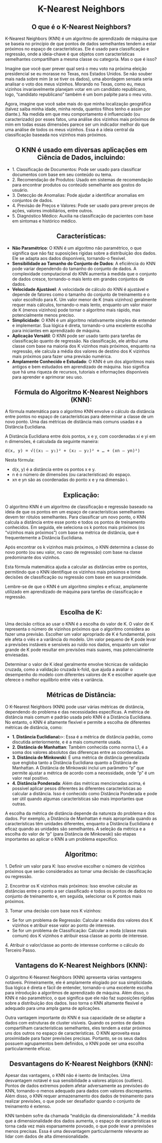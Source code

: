 <h1 align="center">K-Nearest Neighbors</h1>
<h2 align="center">O que é o K-Nearest Neighbors?</h2>
<p>K-Nearest Neighbors (KNN) é um algoritmo de aprendizado de máquina que se baseia no princípio de que pontos de dados semelhantes tendem a estar próximos no espaço de características. Ele é usado para classificação e regressão, onde a ideia-chave é que objetos com características semelhantes compartilham a mesma classe ou categoria. Mas o que é isso?</p>
<p>Imagine que você quer prever qual será o meu voto na próxima eleição presidencial se eu morasse no Texas, nos Estados Unidos. Se não souber mais nada sobre mim (e se tiver os dados), uma abordagem sensata seria analisar o voto dos meus vizinhos. Morando no Texas, como eu, meus vizinhos invariavelmente planejam votar em um candidato republicano, logo, “candidato republicano” também é um bom palpite para o meu voto.</p>
<p>Agora, imagine que você sabe mais do que minha localização geográfica (talvez saiba minha idade, minha renda, quantos filhos tenho e assim por diante.). Na medida em que meu comportamento é influenciado (ou caracterizado) por esses fatos, uma análise dos vizinhos mais próximos de mim em todas essas dimensões parece ser um indicador melhor do que uma análise de todos os meus vizinhos. Essa é a ideia central da classificação baseada nos vizinhos mais próximos.</p>
<h2 align="center">O KNN é usado em diversas aplicações em Ciência de Dados, incluindo:</h2>
<ul>
  <li>1. Classificação de Documentos: Pode ser usado para classificar documentos com base em seu conteúdo ou tema.</li>
  <li>2. Recomendação de Produtos: Usado em sistemas de recomendação para encontrar produtos ou conteúdo semelhante aos gostos do usuário.</li>
  <li>3. Detecção de Anomalias: Pode ajudar a identificar anomalias em conjuntos de dados.</li>
  <li>4. Previsão de Preços e Valores: Pode ser usado para prever preços de ações, valores imobiliários, entre outros.</li>
  <li>5. Diagnóstico Médico: Auxilia na classificação de pacientes com base em sintomas e histórico médico.</li>
</ul>
<h2 align="center">Características:</h2>
<ul>
  <li><b>Não Paramétrico</b>: O KNN é um algoritmo não paramétrico, o que significa que não faz suposições rígidas sobre a distribuição dos dados. Ele se adapta aos dados disponíveis, tornando-o flexível.</li>
  <li><b>Sensibilidade ao Tamanho do Conjunto de Dados</b>: A eficiência do KNN pode variar dependendo do tamanho do conjunto de dados. A complexidade computacional do KNN aumenta à medida que o conjunto de dados cresce, tornando-o mais lento em grandes conjuntos de dados.</li>
  <li><b>Velocidade Ajustável</b>: A velocidade de cálculo do KNN é ajustável e depende de fatores como o tamanho do conjunto de treinamento e o valor escolhido para K. Um valor menor de K (mais vizinhos) geralmente requer mais cálculos, tornando-o mais lento, enquanto um valor maior de K (menos vizinhos) pode tornar o algoritmo mais rápido, mas potencialmente menos preciso.</li>
  <li><b>Simplicidade</b>: O KNN é um algoritmo relativamente simples de entender e implementar. Sua lógica é direta, tornando-o uma excelente escolha para iniciantes em aprendizado de máquina.</li>
  <li><b>Aplicação Versátil</b>: O KNN pode ser usado tanto para tarefas de classificação quanto de regressão. Na classificação, ele atribui uma classe com base na maioria dos K vizinhos mais próximos, enquanto na regressão, ele calcula a média dos valores de destino dos K vizinhos mais próximos para fazer uma previsão numérica.</li>
  <li><b>Amplamente Conhecido e Estudado</b>: O KNN é um dos algoritmos mais antigos e bem estudados em aprendizado de máquina. Isso significa que há uma riqueza de recursos, tutoriais e informações disponíveis para aprender e aprimorar seu uso.</li>
</ul>
<h2 align="center">Fórmula do Algoritmo K-Nearest Neighbors (KNN):</h2>
<p>A fórmula matemática para o algoritmo KNN envolve o cálculo da distância entre pontos no espaço de características para determinar a classe de um novo ponto. Uma das métricas de distância mais comuns usadas é a Distância Euclidiana.</p>
<p>A Distância Euclidiana entre dois pontos, x e y, com coordenadas xi e yi em n dimensões, é calculada da seguinte maneira:</p>
<pre>d(x, y) = √((x₁ — y₁)² + (x₂ — y₂)² + … + (xn — yn)²)</pre>
<p>Nesta fórmula:</p>
<ul>
  <li>d(x, y) é a distância entre os pontos x e y.</li>
  <li>n é o número de dimensões (ou características) do espaço.</li>
  <li>xn e yn são as coordenadas do ponto x e y na dimensão i.</li>
</ul>
<h2 align="center">Explicação:</h2>
<p>O algoritmo KNN é um algoritmo de classificação e regressão baseado na ideia de que os pontos em um espaço de características semelhantes devem ter rótulos semelhantes. Para classificar um novo ponto, o KNN calcula a distância entre esse ponto e todos os pontos de treinamento conhecidos. Em seguida, ele seleciona os k pontos mais próximos (os “vizinhos mais próximos”) com base na métrica de distância, que é frequentemente a Distância Euclidiana.</p>
<p>Após encontrar os k vizinhos mais próximos, o KNN determina a classe do novo ponto (ou seu valor, no caso de regressão) com base na classe predominante dos vizinhos.</p>
<p>Esta fórmula matemática ajuda a calcular as distâncias entre os pontos, permitindo que o KNN identifique os vizinhos mais próximos e tome decisões de classificação ou regressão com base em sua proximidade.</p>
<p>Lembre-se de que o KNN é um algoritmo simples e eficaz, amplamente utilizado em aprendizado de máquina para tarefas de classificação e regressão.</p>
<h2 align="center">Escolha de K:</h2>
<p>Uma decisão crítica ao usar o KNN é a escolha do valor de K. O valor de K representa o número de vizinhos próximos que o algoritmo considera ao fazer uma previsão. Escolher um valor apropriado de K é fundamental, pois ele afeta o viés e a variância do modelo. Um valor pequeno de K pode levar a previsões instáveis e sensíveis ao ruído nos dados, enquanto um valor grande de K pode resultar em previsões mais suaves, mas potencialmente enviesadas.</p>
<p>Determinar o valor de K ideal geralmente envolve técnicas de validação cruzada, como a validação cruzada k-fold, que ajuda a avaliar o desempenho do modelo com diferentes valores de K e escolher aquele que oferece o melhor equilíbrio entre viés e variância.</p>
<h2 align="center">Métricas de Distância:</h2>
<p>O K-Nearest Neighbors (KNN) pode usar várias métricas de distância, dependendo do problema e das necessidades específicas. A métrica de distância mais comum e padrão usada pelo KNN é a Distância Euclidiana. No entanto, o KNN é altamente flexível e permite a escolha de diferentes métricas de distância, como:</p>
<ul>
  <li><b>1. Distância Euclidiana</b>b>: Essa é a métrica de distância padrão, como discutida anteriormente, e é a mais comumente usada.</li>
  <li><b>2. Distância de Manhattan</b>: Também conhecida como norma L1, é a soma dos valores absolutos das diferenças entre as coordenadas.</li>
  <li><b>3. Distância de Minkowski</b>: É uma métrica de distância generalizada que engloba tanto a Distância Euclidiana quanto a Distância de Manhattan. A Distância de Minkowski inclui um parâmetro “p” que permite ajustar a métrica de acordo com a necessidade, onde “p” é um valor real positivo.</li>
  <li><b>4. Distância Ponderada</b>: Além das métricas mencionadas acima, é possível aplicar pesos diferentes às diferentes características ao calcular a distância. Isso é conhecido como Distância Ponderada e pode ser útil quando algumas características são mais importantes que outras.</li>
</ul>
<p>A escolha da métrica de distância depende da natureza do problema e dos dados. Por exemplo, a Distância de Manhattan é mais apropriada quando as características têm unidades diferentes, enquanto a Distância Euclidiana é eficaz quando as unidades são semelhantes. A seleção da métrica e a escolha do valor de “p” (para Distância de Minkowski) são etapas importantes ao aplicar o KNN a um problema específico.</p>
<h2 align="center">Algoritmo:</h2>
<p>1. Definir um valor para K: Isso envolve escolher o número de vizinhos próximos que serão considerados ao tomar uma decisão de classificação ou regressão.</p>
<p>2. Encontrar os K vizinhos mais próximos: Isso envolve calcular as distâncias entre o ponto a ser classificado e todos os pontos de dados no conjunto de treinamento e, em seguida, selecionar os K pontos mais próximos.</p>
<p>3. Tomar uma decisão com base nos K vizinhos:</p>
<ul>
  <li>Se for um problema de Regressão: Calcular a média dos valores dos K vizinhos e atribuir esse valor ao ponto de interesse.</li>
  <li>Se for um problema de Classificação: Calcular a moda (classe mais comum) dos K vizinhos e atribuir essa classe ao ponto de interesse.</li>
</ul>
<p>4. Atribuir o valor/classe ao ponto de interesse conforme o cálculo do Terceiro Passo.</p>
<h2 align="center">Vantagens do K-Nearest Neighbors (KNN):</h2>
<p>O algoritmo K-Nearest Neighbors (KNN) apresenta várias vantagens notáveis. Primeiramente, ele é amplamente elogiado por sua simplicidade. Sua lógica é direta e fácil de entender, tornando-o uma excelente escolha para introdução a algoritmos de aprendizado de máquina. Além disso, o KNN é não paramétrico, o que significa que ele não faz suposições rígidas sobre a distribuição dos dados. Isso torna o KNN altamente flexível e adequado para uma ampla gama de aplicações.</p>
<p>Outra vantagem importante do KNN é sua capacidade de se adaptar a dados com estruturas de cluster visíveis. Quando os pontos de dados compartilham características semelhantes, eles tendem a estar próximos uns dos outros no espaço de características. O KNN aproveita essa proximidade para fazer previsões precisas. Portanto, se os seus dados possuem agrupamentos bem definidos, o KNN pode ser uma escolha particularmente eficaz.</p>
<h2 align="center">Desvantagens do K-Nearest Neighbors (KNN):</h2>
<p>Apesar das vantagens, o KNN não é isento de limitações. Uma desvantagem notável é sua sensibilidade a valores atípicos (outliers). Pontos de dados extremos podem afetar adversamente as previsões do KNN, tornando-o menos adequado para dados com valores discrepantes. Além disso, o KNN requer armazenamento dos dados de treinamento para realizar previsões, o que pode ser desafiador quando o conjunto de treinamento é extenso.</p>
<p>KNN também sofre da chamada “maldição da dimensionalidade.” À medida que a dimensionalidade dos dados aumenta, o espaço de características se torna cada vez mais esparsamente povoado, o que pode levar a previsões menos precisas. Essa é uma desvantagem particularmente relevante ao lidar com dados de alta dimensionalidade.</p>
